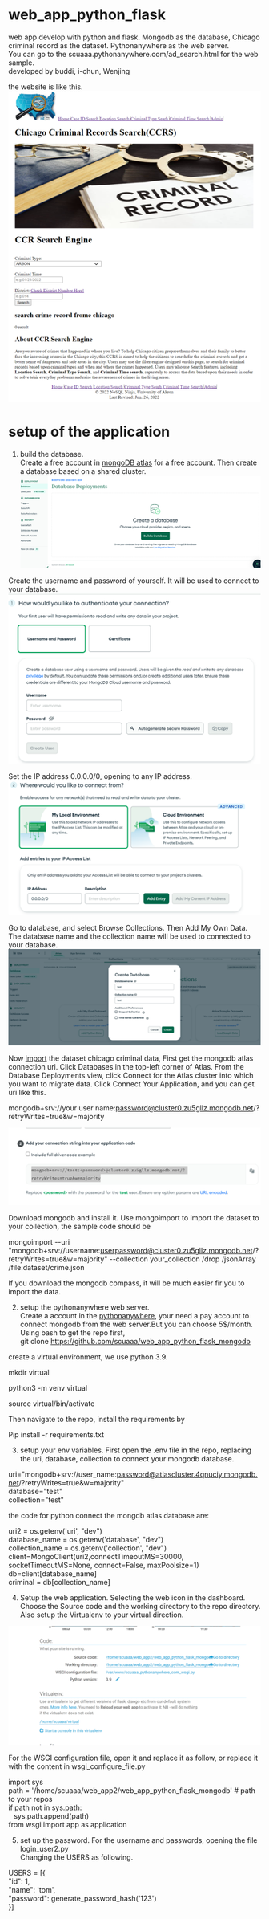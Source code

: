 # web_app_python_flask  
web app develop with python and flask. Mongodb as the database, Chicago criminal record as the dataset. Pythonanywhere as the web server.  
You can go to the scuaaa.pythonanywhere.com/ad_search.html for the web sample.  
developed by buddi, i-chun, Wenjing

the website is like this.
![](pictures/web_page.png)  

# setup of the application  
1. build the database.  
Create a free account in [mongoDB atlas]( https://www.mongodb.com/cloud/atlas/register) for a free account. Then create a database based on a shared cluster. 
![](pictures/build_data_base.png)

Create the username and password of yourself. It will be used to connect to your database.  
![](pictures/user_password.png)  

Set the IP address 0.0.0.0/0, opening to any IP address.  
![](pictures/ip_set.png)

Go to database, and select Browse Collections. Then Add My Own Data. The database name and the collection name will be used to connected to your database.
![](pictures/create_collection.png)  

Now [import]( https://www.mongodb.com/docs/atlas/import/mongoimport/) the dataset chicago criminal data, First get the mongodb atlas connection uri. Click Databases in the top-left corner of Atlas. From the Database Deployments view, click Connect for the Atlas cluster into which you want to migrate data. Click Connect Your Application, and you can get uri like this.  

mongodb+srv://your user name:password@cluster0.zu5gllz.mongodb.net/?retryWrites=true&w=majority

![](pictures/uri.png)  


Download mongodb and install it. Use mongoimport to import the dataset to your collection, the sample code should be  
  
mongoimport --uri "mongodb+srv://username:userpassword@cluster0.zu5gllz.mongodb.net/<databsename>?retryWrites=true&w=majority" --collection your_collection /drop /jsonArray /file:dataset/crime.json  

If you download the mongodb compass, it will be much easier fir you to import the data.

2. setup the pythonanywhere web server.  
Create a account in the [pythonanywhere]( https://www.pythonanywhere.com/), your need a pay account to connect mongodb from the web server.But you can choose 5$/month.  
Using bash to get the repo first,  
git clone https://github.com/scuaaa/web_app_python_flask_mongodb  

create a virtual environment, we use python 3.9.  

mkdir virtual  

python3 -m venv virtual  

source virtual/bin/activate  

Then navigate to the repo, install the requirements by  

Pip install -r requirements.txt 

3. setup your env variables. First open the .env file in the repo, replacing the uri, database, collection to connect your mongodb database.

uri="mongodb+srv://user_name:password@atlascluster.4qnuciy.mongodb.net/?retryWrites=true&w=majority"  
database="test"  
collection="test"  

the code for python connect the mongdb atlas database are:  
  
uri2 = os.getenv('uri', "dev")  
database_name = os.getenv('database', "dev")  
collection_name = os.getenv('collection', "dev")  
client=MongoClient(uri2,connectTimeoutMS=30000, socketTimeoutMS=None, connect=False, maxPoolsize=1)  
db=client[database_name]  
criminal = db[collection_name]  


4. Setup the web application. Selecting the web icon in the dashboard. Choose the Source code and the working directory to the repo directory. Also setup the Virtualenv to your virtual direction.   

![](pictures/web_setup.png)  

For the WSGI configuration file, open it and replace it as follow, or replace it with the content in wsgi_configure_file.py   

import sys  
path = '/home/scuaaa/web_app2/web_app_python_flask_mongodb'  # path to your repos  
if path not in sys.path:  
&ensp;   sys.path.append(path)  
from wsgi import app as application  

5. set up the password. For the username and passwords, opening the file login_user2.py  
Changing the USERS as following.  
  
USERS = [{  
        "id": 1,  
        "name": 'tom',  
        "password": generate_password_hash('123')  
    }]  
